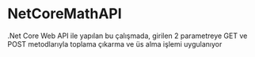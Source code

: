 # NetCoreMathAPI
 .Net Core Web API ile yapılan bu çalışmada, girilen 2 parametreye GET ve POST metodlarıyla toplama çıkarma ve üs alma işlemi uygulanıyor
